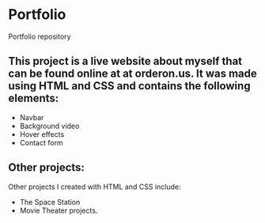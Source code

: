 # Portfolio
 Portfolio repository

## This project is a live website about myself that can be found online at at orderon.us. It was made using HTML and CSS and contains the following elements:
* Navbar
* Background video
* Hover effects
* Contact form

## Other projects:
Other projects I created with HTML and CSS include:
* The Space Station 
* Movie Theater projects.
